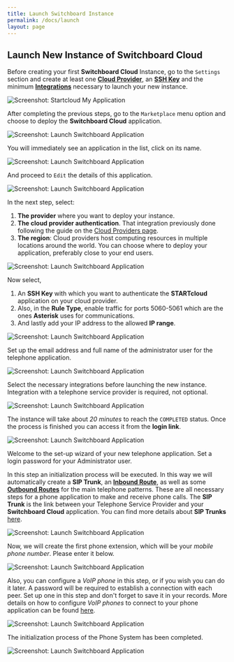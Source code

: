 ```yaml
---
title: Launch Switchboard Instance
permalink: /docs/launch
layout: page
---
```


## Launch New Instance of Switchboard Cloud


Before creating your first **Switchboard Cloud** Instance, go to the `Settings` section and create at least one [**Cloud Provider**](./../docs/cloud_provider), an [**SSH Key**](./../docs/ssh_key) and the minimum [**Integrations**](./../docs/twilio) necessary to launch your new instance.


![Screenshot: Startcloud My Application](./../images/startcloud_main.png)


After completing the previous steps, go to the `Marketplace` menu option and choose to deploy the **Switchboard Cloud** application.


![Screenshot: Launch Switchboard Application](./../images/launch_step1.png)


You will immediately see an application in the list, click on its name.

![Screenshot: Launch Switchboard Application](./../images/launch_step2.png)


And proceed to `Edit` the details of this application.

![Screenshot: Launch Switchboard Application](./../images/launch_step3.png)


In the next step, select:
1. **The provider** where you want to deploy your instance.
2. **The cloud provider authentication**. That integration previously done following the guide on the [Cloud Providers page](./../docs/cloud_provider).
3. **The region**: Cloud providers host computing resources in multiple locations around the world. You can choose where to deploy your application, preferably close to your end users.

![Screenshot: Launch Switchboard Application](./../images/launch_step4.png)


Now select,
1. An **SSH Key** with which you want to authenticate the **STARTcloud** application on your cloud provider.
2. Also, in the **Rule Type**, enable traffic for ports 5060-5061 which are the ones **Asterisk** uses for communications.
3. And lastly add your IP address to the allowed **IP range**.

![Screenshot: Launch Switchboard Application](./../images/launch_step5.png)


Set up the email address and full name of the administrator user for the telephone application.

![Screenshot: Launch Switchboard Application](./../images/launch_step6.png)


Select the necessary integrations before launching the new instance. Integration with a telephone service provider is required, not optional.

![Screenshot: Launch Switchboard Application](./../images/launch_step7.png)


The instance will take about _20 minutes_ to reach the `COMPLETED` status. Once the process is finished you can access it from the **login link**.

![Screenshot: Launch Switchboard Application](./../images/launch_step8.png)


Welcome to the set-up wizard of your new telephone application. Set a login password for your Administrator user.

In this step an initialization process will be executed. In this way we will automatically create a **SIP Trunk**, an [**Inbound Route**](./../docs/inbound_route), as well as some [**Outbound Routes**](./../docs/outbound_route) for the main telephone patterns. These are all necessary steps for a phone application to make and receive phone calls. The **SIP Trunk** is the link between your Telephone Service Provider and your **Switchboard Cloud** application. You can find more details about **SIP Trunks** [here](./../docs/trunk).


![Screenshot: Launch Switchboard Application](./../images/launch_step9.png)


Now, we will create the first phone extension, which will be your _mobile phone number_. Please enter it below.

![Screenshot: Launch Switchboard Application](./../images/launch_step10.png)


Also, you can configure a _VoIP phone_ in this step, or if you wish you can do it later. A password will be required to establish a connection with each peer. Set up one in this step and don't forget to save it in your records. More details on how to configure _VoIP phones_ to connect to your phone application can be found [here](./../docs/phone_config).

![Screenshot: Launch Switchboard Application](./../images/launch_step11.png)


The initialization process of the Phone System has been completed.

![Screenshot: Launch Switchboard Application](./../images/launch_step12.png)
